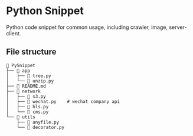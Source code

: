 # Python Snippet
Python code snippet for common usage, including crawler, image, server-client.

## File structure
```
📁 PySnippet
├── 📁 app
│   ├── 📄 tree.py
│   └── 📄 unzip.py
├── 📄 README.md
├── 📁 network
│   ├── 📄 s3.py
│   ├── 📄 wechat.py    # wechat company api
│   ├── 📄 hls.py
│   └── 📄 cms.py
└── 📁 utils
    ├── 📄 anyfile.py
    └── 📄 decorator.py
```